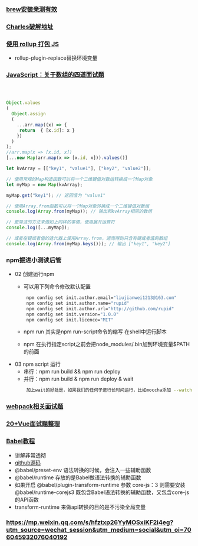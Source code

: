 <!--
 * @Desc: 
 * @FilePath: /firewood/month/202010/README.md
 * @Author: liujianwei1
 * @Date: 2021-03-16 17:07:37
 * @LastEditors: liujianwei1
 * @Reference Desc: 
-->
### [brew安装亲测有效](https://www.cnblogs.com/joyce33/p/13376752.html)
### [Charles破解地址](https://blog.csdn.net/xingchenxuanfeng/article/details/80855948)

### [使用 rollup 打包 JS](https://juejin.im/post/6844903731343933453)
- rollup-plugin-replace替换环境变量

### [JavaScript：关于数组的四道面试题](https://segmentfault.com/a/1190000021360830)
```javascript



Object.values
(
  Object.assign
  (
    ...arr.map((x) => {
     return  { [x.id]: x }
    })
  )
);
//arr.map(x => [x.id, x])
[...new Map(arr.map(x => [x.id, x])).values()]

let kvArray = [["key1", "value1"], ["key2", "value2"]];

// 使用常规的Map构造函数可以将一个二维键值对数组转换成一个Map对象
let myMap = new Map(kvArray);

myMap.get("key1"); // 返回值为 "value1"

// 使用Array.from函数可以将一个Map对象转换成一个二维键值对数组
console.log(Array.from(myMap)); // 输出和kvArray相同的数组

// 更简洁的方法来做如上同样的事情，使用展开运算符
console.log([...myMap]);

// 或者在键或者值的迭代器上使用Array.from，进而得到只含有键或者值的数组
console.log(Array.from(myMap.keys())); // 输出 ["key1", "key2"]

```
### npm掘进小测读后管
- 02 创建运行npm 
  - 可以用下列命令修改默认配置
    ```bash
     npm config set init.author.email="liujianwei1213@163.com"
     npm config set init.author.name="rupid"
     npm config set init.author.url="http://github.com/rupid"
     npm config set init.version="1.0.0"
     npm config set init.licence="MIT"
    ```

   - npm run 其实是npm run-script命令的缩写  在shell中运行脚本
  - npm 在执行指定script之前会把node_modules/.bin加到环境变量$PATH的前面
- 03 npm script 运行
  - 串行：npm run build && npm run deploy
  - 并行：npm run build & npm run deploy & wait
    ```bash
     加上wait的好处是，如果我们的任何子进行长时间运行，比如moccha添加 --watch 配置，可以使用crtrl+c 来结束进程，如果没加，你就没办法直接结束后台的进程
    ```



### [webpack相关面试题](https://zhuanlan.zhihu.com/p/44438844)
### [20+Vue面试题整理](https://juejin.im/post/6844904084374290446)


### [Babel教程](https://www.jiangruitao.com/babel/)
- 讲解非常透彻
- [github源码](https://github.com/jruit/babel-tutorial)
- @babel/preset-env 语法转换的时候，会注入一些辅助函数
- @babel/runtime 存放的是Babel做语法转换的辅助函数
- 如果开启 @babel/plugin-transform-runtime 参数 core-js：3 则需要安装 @babel/runtime-corejs3 既包含Babel语法转换的辅助函数，又包含core-js 的API函数
- transform-runtime 来做api转换的目的是不污染全局变量

### https://mp.weixin.qq.com/s/hfztxp26YyMOSxiKF2i4eg?utm_source=wechat_session&utm_medium=social&utm_oi=706045932076040192